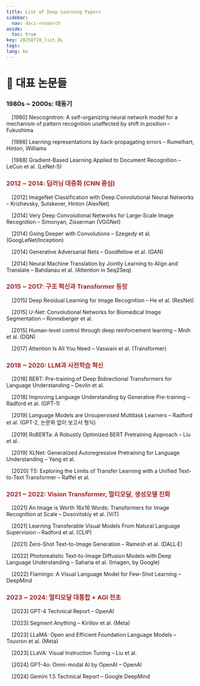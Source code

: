 ```yaml
---
title: List of Deep Learning Papers
sidebar:
  nav: docs-research
aside:
  toc: true
key: 20250710_list_DL
tags: 
lang: ko
---
```

# 📄 대표 논문들



### **1980s ~ 2000s: 태동기**

&emsp;\[1980\] Neocognitron: A self-organizing neural network model for a mechanism of pattern recognition unaffected by shift in position – Fukushima

&emsp;\[1986\] Learning representations by back-propagating errors – Rumelhart, Hinton, Williams

&emsp;\[1988\] Gradient-Based Learning Applied to Document Recognition – LeCun et al. (LeNet-5)



### <span style="color: brown">**2012 ~ 2014: 딥러닝 대중화 (CNN 중심)**</span>

&emsp;\[2012\] ImageNet Classification with Deep Convolutional Neural Networks – Krizhevsky, Sutskever, Hinton (AlexNet)

&emsp;\[2014\] Very Deep Convolutional Networks for Large-Scale Image Recognition – Simonyan, Zisserman (VGGNet)

&emsp;\[2014\] Going Deeper with Convolutions – Szegedy et al. (GoogLeNet/Inception)

&emsp;\[2014\] Generative Adversarial Nets – Goodfellow et al. (GAN)

&emsp;\[2014\] Neural Machine Translation by Jointly Learning to Align and Translate – Bahdanau et al. (Attention in Seq2Seq)



### <span style="color: brown">**2015 ~ 2017: 구조 혁신과 Transformer 등장**</span>

&emsp;\[2015\] Deep Residual Learning for Image Recognition – He et al. (ResNet)

&emsp;\[2015\] U-Net: Convolutional Networks for Biomedical Image Segmentation – Ronneberger et al.

&emsp;\[2015\] Human-level control through deep reinforcement learning – Mnih et al. (DQN)

&emsp;\[2017\] Attention Is All You Need – Vaswani et al. (Transformer)



### <span style="color: brown">**2018 ~ 2020: LLM과 사전학습 혁신**</span>

&emsp;\[2018\] BERT: Pre-training of Deep Bidirectional Transformers for Language Understanding – Devlin et al.

&emsp;\[2018\] Improving Language Understanding by Generative Pre-training – Radford et al. (GPT-1)

&emsp;\[2019\] Language Models are Unsupervised Multitask Learners – Radford et al. (GPT-2, 논문화 없이 보고서 형식)

&emsp;\[2019\] RoBERTa: A Robustly Optimized BERT Pretraining Approach – Liu et al.

&emsp;\[2019] XLNet: Generalized Autoregressive Pretraining for Language Understanding – Yang et al.

&emsp;\[2020\] T5: Exploring the Limits of Transfer Learning with a Unified Text-to-Text Transformer – Raffel et al.



### <span style="color: brown">**2021 ~ 2022: Vision Transformer, 멀티모달, 생성모델 진화**</span>

&emsp;\[2021\] An Image is Worth 16x16 Words: Transformers for Image Recognition at Scale – Dosovitskiy et al. (ViT)

&emsp;\[2021\] Learning Transferable Visual Models From Natural Language Supervision – Radford et al. (CLIP)

&emsp;\[2021\] Zero-Shot Text-to-Image Generation – Ramesh et al. (DALL·E)

&emsp;\[2022\] Photorealistic Text-to-Image Diffusion Models with Deep Language Understanding – Saharia et al. (Imagen, by Google)

&emsp;\[2022\] Flamingo: A Visual Language Model for Few-Shot Learning – DeepMind



### <span style="color: brown">**2023 ~ 2024: 멀티모달 대통합 + AGI 전초**</span>

&emsp;\[2023\] GPT-4 Technical Report – OpenAI

&emsp;\[2023\] Segment Anything – Kirillov et al. (Meta)

&emsp;\[2023\] LLaMA: Open and Efficient Foundation Language Models – Touvron et al. (Meta)

&emsp;\[2023\] LLaVA: Visual Instruction Tuning – Liu et al.

&emsp;\[2024\] GPT-4o: Omni-modal AI by OpenAI – OpenAI

&emsp;\[2024\] Gemini 1.5 Technical Report – Google DeepMind



